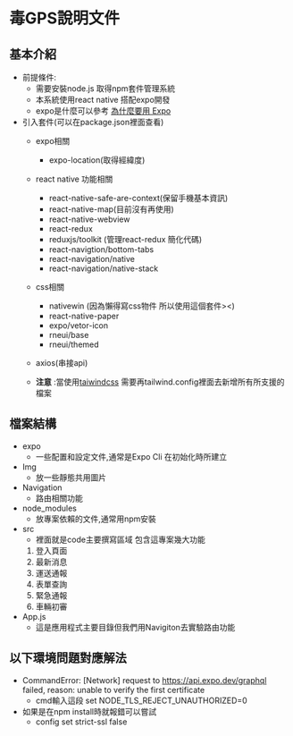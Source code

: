 # 毒GPS說明文件

## 基本介紹
- 前提條件:
    - 需要安裝node.js 取得npm套件管理系統
    - 本系統使用react native 搭配expo開發
    - expo是什麼可以參考 [為什麼要用 Expo](https://ithelp.ithome.com.tw/articles/10190720)
- 引入套件(可以在package.json裡面查看)
    - expo相關
        - expo-location(取得經緯度)
        <!-- - expo-status-bar -->
    - react native 功能相關
        - react-native-safe-are-context(保留手機基本資訊)
        - react-native-map(目前沒有再使用)
        - react-native-webview
        - react-redux 
        - reduxjs/toolkit (管理react-redux 簡化代碼)
        - react-navigtion/bottom-tabs
        - react-navigation/native
        - react-navigation/native-stack

    - css相關
        - nativewin (因為懶得寫css物件 所以使用這個套件><)
        - react-native-paper
        - expo/vetor-icon
        - rneui/base 
        - rneui/themed
    - axios(串接api)
    - **注意** :當使用[taiwindcss](https://tailwindcss.com/docs/installation) 需要再tailwind.config裡面去新增所有所支援的檔案 

## 檔案結構
- expo
    - 一些配置和設定文件,通常是Expo Cli 在初始化時所建立
- Img
    - 放一些靜態共用圖片
- Navigation 
    - 路由相關功能
- node_modules
    - 放專案依賴的文件,通常用npm安裝
- src 
    - 裡面就是code主要撰寫區域 包含這專案幾大功能
    1. 登入頁面
    2. 最新消息
    3. 運送通報
    4. 表單查詢
    5. 緊急通報 
    6. 車輛初審
- App.js
    - 這是應用程式主要目錄但我們用Navigiton去實驗路由功能


## 以下環境問題對應解法
- CommandError: [Network] request to https://api.expo.dev/graphql failed, reason: unable to verify the first certificate  
    - cmd輸入這段 set NODE_TLS_REJECT_UNAUTHORIZED=0
- 如果是在npm install時就報錯可以嘗試
    - config set strict-ssl false
